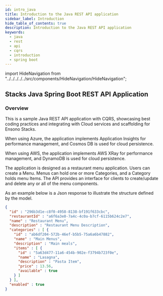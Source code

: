 ```yaml
---
id: intro_java
title: Introduction to the Java REST API application
sidebar_label: Introduction
hide_table_of_contents: true
description: Introduction to the Java REST API application
keywords:
  - java
  - rest 
  - api
  - cqrs
  - introduction
  - spring boot
---
```


import HideNavigation  from "../../../../../src/components/HideNavigation/HideNavigation";


## Stacks Java Spring Boot REST API Application

### Overview

This is a sample Java REST API application with CQRS, showcasing best coding practices and integrating with Cloud services
and scaffolding for Ensono Stacks.

When using Azure, the application implements Application Insights for performance management,
and Cosmos DB is used for cloud persistence.

When using AWS, the application implements AWS XRay for performance management,
and DynamoDB is used for cloud persistence.

The application is designed as a restaurant menu application. Users can create a Menu.
Menus can hold one or more Categories, and a Category holds menu Items.
The API provides an interface for clients to create/update and delete any or all of the menu components.

As an example below is a Json response to illustrate the structure defined by the model.

```json
{
  "id" : "296b3d1e-c8f0-4958-8138-bf191f633cbc",
  "restaurantId" : "a6f6a3e0-7a4c-4c0a-b7cf-6115b624c2e7",
  "name" : "Restaurant Menu",
  "description" : "Restaurant Menu Description",
  "categories" : [ {
    "id" : "ab6df204-572b-46ef-b5b5-75a6a6b47882",
    "name" : "Main Menus",
    "description" : "Main meals",
    "items" : [ {
      "id" : "5a63d477-11a6-454b-902e-f3794b723f0e",
      "name" : "Lasagna",
      "description" : "Pasta Item",
      "price" : 13.56,
      "available" : true
    } ]
  } ],
  "enabled" : true
}
```

<HideNavigation prev />
